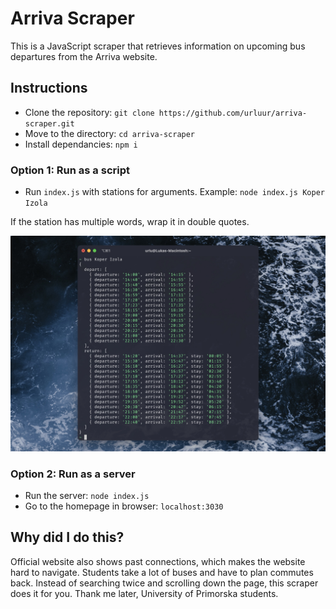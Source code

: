 # Arriva Scraper

This is a JavaScript scraper that retrieves information on upcoming bus departures from the Arriva website.

## Instructions

- Clone the repository: ```git clone https://github.com/urluur/arriva-scraper.git```
- Move to the directory: ```cd arriva-scraper``` 
- Install dependancies: ```npm i```

### Option 1: Run as a script

- Run `index.js` with stations for arguments. Example: ```node index.js Koper Izola```

If the station has multiple words, wrap it in double quotes.

![screenshot](https://github.com/urluur/arriva-scraper/blob/main/screenshot.jpg?raw=true)

### Option 2: Run as a server

- Run the server: ```node index.js```
- Go to the homepage in browser: `localhost:3030`



## Why did I do this?

Official website also shows past connections, which makes the website hard to navigate. Students take a lot of buses and have to plan commutes back. Instead of searching twice and scrolling down the page, this scraper does it for you. Thank me later, University of Primorska students.


